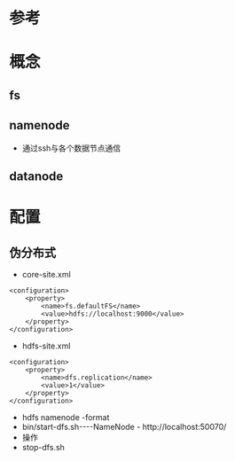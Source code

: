 # 参考
# 概念
## fs
## namenode
- 通过ssh与各个数据节点通信
## datanode
# 配置
## 伪分布式
- core-site.xml
```
<configuration>
    <property>
        <name>fs.defaultFS</name>
        <value>hdfs://localhost:9000</value>
    </property>
</configuration>
```
- hdfs-site.xml
```
<configuration>
    <property>
        <name>dfs.replication</name>
        <value>1</value>
    </property>
</configuration>
```
- hdfs namenode -format
- bin/start-dfs.sh----NameNode - http://localhost:50070/
- 操作
- stop-dfs.sh
